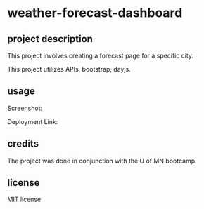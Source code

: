 # weather-forecast-dashboard

## project description

This project involves creating a forecast page for a specific city.

This project utilizes APIs, bootstrap, dayjs.

## usage
Screenshot:

Deployment Link:
## credits

The project was done in conjunction with the U of MN bootcamp.
## license
MIT license